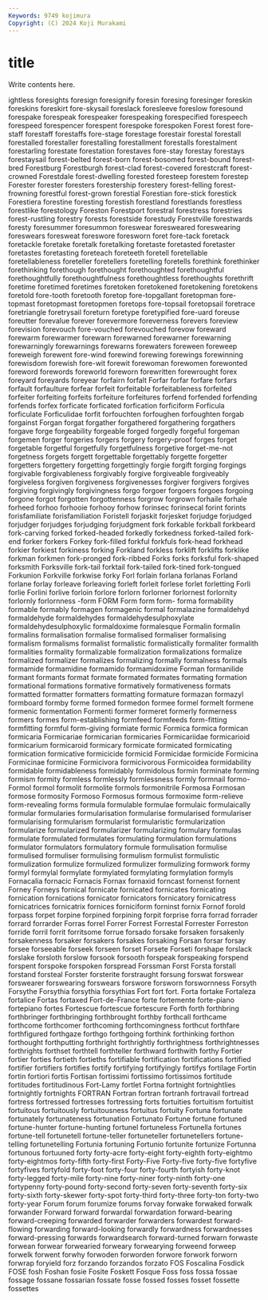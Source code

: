 ```yaml
---
Keywords: 9749 kojimura
Copyright: (C) 2024 Koji Murakami
---
```


# title

Write contents here.



ightless foresights foresign foresignify foresin foresing foresinger foreskin
foreskins foreskirt fore-skysail foreslack foresleeve foreslow foresound forespake forespeak forespeaker
forespeaking forespecified forespeech forespeed forespencer forespent forespoke forespoken Forest forest
fore-staff forestaff forestaffs fore-stage forestage forestair forestal forestall forestalled forestaller
forestalling forestallment forestalls forestalment forestarling forestate forestation forestaves fore-stay forestay
forestays forestaysail forest-belted forest-born forest-bosomed forest-bound forest-bred Forestburg Forestburgh forest-clad
forest-covered forestcraft forest-crowned Forestdale forest-dwelling forested foresteep forestem forestep Forester
forester foresters forestership forestery forest-felling forest-frowning forestful forest-grown forestial Forestian
fore-stick forestick Forestiera forestine foresting forestish forestland forestlands forestless forestlike
forestology Foreston Forestport forestral forestress forestries forest-rustling forestry forests forestside
forestudy Forestville forestwards foresty foresummer foresummon foreswear foresweared foreswearing foreswears
foresweat foreswore foresworn foret fore-tack foretack foretackle foretake foretalk foretalking
foretaste foretasted foretaster foretastes foretasting foreteach foreteeth foretell foretellable foretellableness
foreteller foretellers foretelling foretells forethink forethinker forethinking forethough forethought forethoughted
forethoughtful forethoughtfully forethoughtfulness forethoughtless forethoughts forethrift foretime foretimed foretimes foretoken
foretokened foretokening foretokens foretold fore-tooth foretooth foretop fore-topgallant foretopman fore-topmast
foretopmast foretopmen foretops fore-topsail foretopsail foretrace foretriangle foretrysail foreturn foretype
foretypified fore-uard foreuse foreutter forevalue forever forevermore foreverness forevers foreview
forevision forevouch fore-vouched forevouched forevow foreward forewarm forewarmer forewarn forewarned
forewarner forewarning forewarningly forewarnings forewarns forewaters foreween foreweep foreweigh forewent
fore-wind forewind forewing forewings forewinning forewisdom forewish fore-wit forewit forewoman
forewomen forewonted foreword forewords foreworld foreworn forewritten forewrought forex foreyard
foreyards foreyear forfairn forfalt Forfar forfar forfare forfars forfault forfaulture
forfear forfeit forfeitable forfeitableness forfeited forfeiter forfeiting forfeits forfeiture forfeitures
forfend forfended forfending forfends forfex forficate forficated forfication forficiform Forficula
forficulate Forficulidae forfit forfouchten forfoughen forfoughten forgab forgainst Forgan forgat
forgather forgathered forgathering forgathers forgave forge forgeability forgeable forged forgedly
forgeful forgeman forgemen forger forgeries forgers forgery forgery-proof forges forget
forgetable forgetful forgetfully forgetfulness forgetive forget-me-not forgetness forgets forgett forgettable
forgettably forgette forgetter forgetters forgettery forgetting forgettingly forgie forgift forging
forgings forgivable forgivableness forgivably forgive forgiveable forgiveably forgiveless forgiven forgiveness
forgivenesses forgiver forgivers forgives forgiving forgivingly forgivingness forgo forgoer forgoers
forgoes forgoing forgone forgot forgotten forgottenness forgrow forgrown forhaile forhale
forheed forhoo forhooie forhooy forhow forinsec forinsecal forint forints forisfamiliate
forisfamiliation Foristell forjaskit forjesket forjudge forjudged forjudger forjudges forjudging forjudgment
fork forkable forkball forkbeard fork-carving forked forked-headed forkedly forkedness forked-tailed
fork-end forker forkers Forkey fork-filled forkful forkfuls fork-head forkhead forkier
forkiest forkiness forking Forkland forkless forklift forklifts forklike forkman forkmen
fork-pronged fork-ribbed Forks forks forksful fork-shaped forksmith Forksville fork-tail forktail
fork-tailed fork-tined fork-tongued Forkunion Forkville forkwise forky Forl forlain forlana
forlanas Forland forlane forlay forleave forleaving forleft forleit forlese forlet
forletting Forli forlie Forlini forlive forloin forlore forlorn forlorner forlornest
forlornity forlornly forlornness -form FORM Form form form- forma formability
formable formably formagen formagenic formal formalazine formaldehyd formaldehyde formaldehydes formaldehydesulphoxylate
formaldehydesulphoxylic formaldoxime formalesque Formalin formalin formalins formalisation formalise formalised formaliser
formalising formalism formalisms formalist formalistic formalistically formaliter formalith formalities formality
formalizable formalization formalizations formalize formalized formalizer formalizes formalizing formally formalness
formals formamide formamidine formamido formamidoxime Forman formanilide formant formants format
formate formated formates formating formation formational formations formative formatively formativeness
formats formatted formatter formatters formatting formature formazan formazyl formboard formby
forme formed formedon formee formel formelt formene formenic formentation Formenti
former formeret formerly formerness formers formes form-establishing formfeed formfeeds form-fitting
formfitting formful form-giving formiate formic Formica formica formican formicaria Formicariae
formicarian formicaries Formicariidae formicarioid formicarium formicaroid formicary formicate formicated formicating
formication formicative formicicide formicid Formicidae formicide Formicina Formicinae formicine Formicivora
formicivorous Formicoidea formidability formidable formidableness formidably formidolous formin forminate forming
formism formity formless formlessly formlessness formly formnail formo- Formol formol
formolit formolite formols formonitrile Formosa Formosan formose formosity Formoso Formosus
formous formoxime form-relieve form-revealing forms formula formulable formulae formulaic formulaically
formular formularies formularisation formularise formularised formulariser formularising formularism formularist formularistic
formularization formularize formularized formularizer formularizing formulary formulas formulate formulated formulates
formulating formulation formulations formulator formulators formulatory formule formulisation formulise formulised
formuliser formulising formulism formulist formulistic formulization formulize formulized formulizer formulizing
formwork formy formyl formylal formylate formylated formylating formylation formyls Fornacalia
fornacic Fornacis Fornax fornaxid forncast fornenst fornent Forney Forneys fornical
fornicate fornicated fornicates fornicating fornication fornications fornicator fornicators fornicatory fornicatress
fornicatrices fornicatrix fornices forniciform forninst fornix Fornof forold forpass forpet
forpine forpined forpining forpit forprise forra forrad forrader forrard forrarder
Forras forrel Forrer Forrest Forrestal Forrester Forreston forride forril forrit
forritsome forrue forsado forsake forsaken forsakenly forsakenness forsaker forsakers forsakes
forsaking Forsan forsar forsay forsee forseeable forseek forseen forset Forsete
Forseti forshape forslack forslake forsloth forslow forsook forsooth forspeak forspeaking
forspend forspent forspoke forspoken forspread Forssman Forst Forsta forstall forstand
forsteal Forster forsterite forstraught forsung forswat forswear forswearer forswearing forswears
forswore forsworn forswornness Forsyth Forsythe Forsythia forsythia forsythias Fort fort
fort. Forta fortake Fortaleza fortalice Fortas fortaxed Fort-de-France forte fortemente
forte-piano fortepiano fortes Fortescue fortescue fortescure Forth forth forthbring forthbringer
forthbringing forthbrought forthby forthcall forthcame forthcome forthcomer forthcoming forthcomingness forthcut
forthfare forthfigured forthgaze forthgo forthgoing forthink forthinking forthon forthought forthputting
forthright forthrightly forthrightness forthrightnesses forthrights forthset forthtell forthteller forthward forthwith
forthy Fortier fortier forties fortieth fortieths fortifiable fortification fortifications fortified
fortifier fortifiers fortifies fortify fortifying fortifyingly fortifys fortilage Fortin fortin
fortiori fortis Fortisan fortissimi fortissimo fortissimos fortitude fortitudes fortitudinous Fort-Lamy
fortlet Fortna fortnight fortnightlies fortnightly fortnights FORTRAN Fortran fortran fortranh
fortravail fortread fortress fortressed fortresses fortressing forts fortuities fortuitism fortuitist
fortuitous fortuitously fortuitousness fortuitus fortuity Fortuna fortunate fortunately fortunateness fortunation
Fortunato Fortune fortune fortuned fortune-hunter fortune-hunting fortunel fortuneless Fortunella fortunes
fortune-tell fortunetell fortune-teller fortuneteller fortunetellers fortune-telling fortunetelling Fortunia fortuning Fortunio
fortunite fortunize Fortunna fortunous fortuuned forty forty-acre forty-eight forty-eighth forty-eightmo
forty-eightmos forty-fifth forty-first Forty-Five Forty-five forty-five fortyfive fortyfives fortyfold forty-foot
forty-four forty-fourth fortyish forty-knot forty-legged forty-mile forty-nine forty-niner forty-ninth forty-one
fortypenny forty-pound forty-second forty-seven forty-seventh forty-six forty-sixth forty-skewer forty-spot forty-third
forty-three forty-ton forty-two forty-year Forum forum forumize forums forvay forwake
forwaked forwalk forwander Forward forward forwardal forwardation forward-bearing forward-creeping forwarded
forwarder forwarders forwardest forward-flowing forwarding forward-looking forwardly forwardness forwardnesses forward-pressing
forwards forwardsearch forward-turned forwarn forwaste forwean forwear forwearied forweary forwearying
forweend forweep forwelk forwent forwhy forwoden forworden forwore forwork forworn
forwrap foryield forz forzando forzandos forzato FOS Foscalina Fosdick FOSE
fosh Foshan fosie Fosite Foskett Fosque Foss foss fossa fossae
fossage fossane fossarian fossate fosse fossed fosses fosset fossette fossettes
